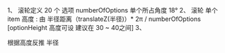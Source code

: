 1、 滚轮定义 20 个 选项 numberOfOptions 单个所占角度 18°
2、 滚轮 单个 item 高度 : 由 半径距离（translateZ(半径)）* 2π / numberOfOptions  [optionHeight 高度可设 建议在 30 ~ 40之间]
3、 

根据高度反推 半径